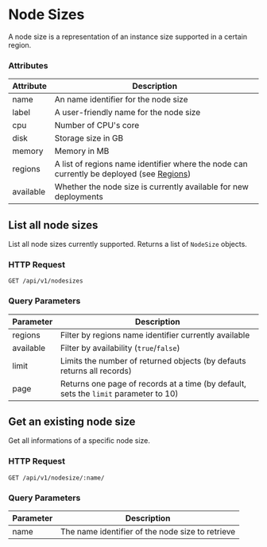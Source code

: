 # Node Sizes

A node size is a representation of an instance size supported in a certain
region.

### Attributes

Attribute | Description
--------- | -----------
name | An name identifier for the node size
label | A user-friendly name for the node size
cpu  | Number of CPU's core
disk | Storage size in GB
memory | Memory in MB
regions | A list of regions name identifier where the node can currently be deployed (see [Regions](/#regions))
available | Whether the node size is currently available for new deployments

## List all node sizes

List all node sizes currently supported. Returns a list of `NodeSize` objects.

### HTTP Request

`GET /api/v1/nodesizes`

### Query Parameters

Parameter | Description
--------- | -----------
regions | Filter by regions name identifier currently available
available | Filter by availability (`true`/`false`)
limit | Limits the number of returned objects (by defauts returns all records)
page | Returns one page of records at a time (by default, sets the `limit` parameter to 10)

## Get an existing node size

Get all informations of a specific node size.

### HTTP Request

`GET /api/v1/nodesize/:name/`

### Query Parameters

Parameter | Description
--------- | -----------
name | The name identifier of the node size to retrieve
